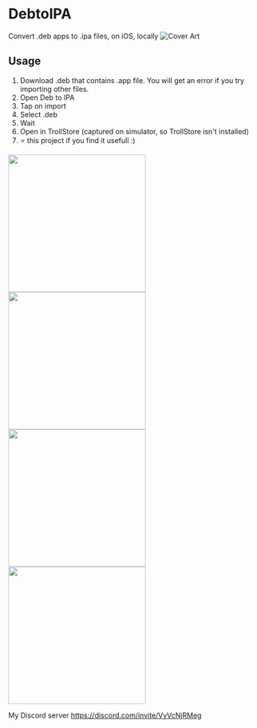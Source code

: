 # DebtoIPA
Convert .deb apps to .ipa files, on iOS, locally
![Cover Art](https://user-images.githubusercontent.com/52459150/195981577-3dd34fc9-6826-4d52-a2d2-a3aed418158f.png)

## Usage
1. Download .deb that contains .app file. You will get an error if you try importing other files.
2. Open Deb to IPA
3. Tap on import
4. Select .deb
5. Wait
6. Open in TrollStore
(captured on simulator, so TrollStore isn't installed)
7. ⭐️ this project if you find it usefull :)

<img src="https://user-images.githubusercontent.com/52459150/195981437-a85d3aca-6c03-43ea-a569-9c7d6116b7ab.png" width="275"> <img src="https://user-images.githubusercontent.com/52459150/195981441-5b78803e-3a65-43c1-afb2-4ea133427fdd.png" width="275"> <img src="https://user-images.githubusercontent.com/52459150/195981443-fe487d39-2743-47e8-bcc2-6d7b9aa96bfd.png" width="275"> <img src="https://user-images.githubusercontent.com/52459150/195981447-81b30948-2997-4bcf-899f-002b698ecdcc.png" width="275">

My Discord server https://discord.com/invite/VyVcNjRMeg
